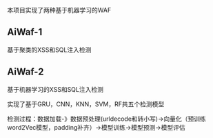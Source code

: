 本项目实现了两种基于机器学习的WAF

## AiWaf-1

基于聚类的XSS和SQL注入检测

## AiWaf-2

基于机器学习的XSS和SQL注入检测

实现了基于GRU，CNN，KNN，SVM，RF共五个检测模型

检测过程：数据加载-》数据预处理(urldecode和转小写)->向量化（预训练word2Vec模型，padding补齐）->模型训练->模型预测->模型评估